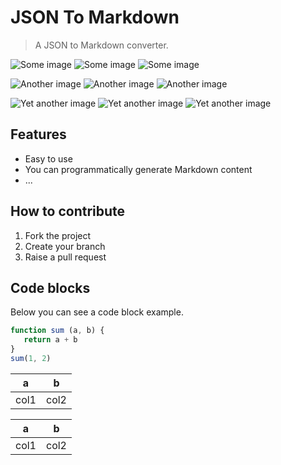 # JSON To Markdown

> A JSON to Markdown converter.

![](https://example.com/some-image.png "Some image")
![](https://example.com/some-image.png "Some image")
![](https://example.com/some-image.png "Some image")

![](https://example.com/some-image1.png "Another image")
![](https://example.com/some-image1.png "Another image")
![](https://example.com/some-image1.png "Another image")

![](https://example.com/some-image2.png "Yet another image")
![](https://example.com/some-image2.png "Yet another image")
![](https://example.com/some-image2.png "Yet another image")


## Features


 - Easy to use
 - You can programmatically generate Markdown content
 - ...

## How to contribute


 1. Fork the project
 2. Create your branch
 3. Raise a pull request

## Code blocks


Below you can see a code block example.

```js
function sum (a, b) {
   return a + b
}
sum(1, 2)
```

|  a  |  b  |
| --- | --- |
| col1 | col2 |

|  a  |  b  |
| --- | --- |
| col1 | col2 |
